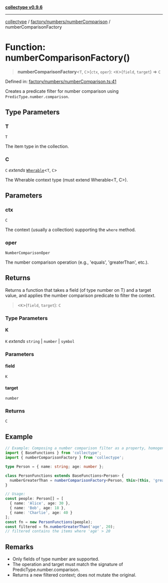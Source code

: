 [**collectype v0.9.6**](../../../../README.md)

***

[collectype](../../../../modules.md) / [factory/numbers/numberComparison](../README.md) / numberComparisonFactory

# Function: numberComparisonFactory()

> **numberComparisonFactory**\<`T`, `C`\>(`ctx`, `oper`): \<`K`\>(`field`, `target`) => `C`

Defined in: [factory/numbers/numberComparison.ts:41](https://github.com/maduhaime/collectype/blob/ba52424b164c706fb5e7ecc5581685b53a2ac88d/src/factory/numbers/numberComparison.ts#L41)

Creates a predicate filter for number comparison using `PredicType.number.comparison`.

## Type Parameters

### T

`T`

The item type in the collection.

### C

`C` *extends* [`Wherable`](../../../../types/utility/type-aliases/Wherable.md)\<`T`, `C`\>

The Wherable context type (must extend Wherable<T, C>).

## Parameters

### ctx

`C`

The context (usually a collection) supporting the `where` method.

### oper

`NumberComparisonOper`

The number comparison operation (e.g., 'equals', 'greaterThan', etc.).

## Returns

Returns a function that takes a field (of type number on T) and a target value, and applies the number comparison predicate to filter the context.

> \<`K`\>(`field`, `target`): `C`

### Type Parameters

#### K

`K` *extends* `string` \| `number` \| `symbol`

### Parameters

#### field

`K`

#### target

`number`

### Returns

`C`

## Example

```ts
// Example: Composing a number comparison filter as a property, homogeneous model
import { BaseFunctions } from 'collectype';
import { numberComparisonFactory } from 'collectype';

type Person = { name: string; age: number };

class PersonFunctions extends BaseFunctions<Person> {
  numberGreaterThan = numberComparisonFactory<Person, this>(this, 'greaterThan');
}

// Usage:
const people: Person[] = [
  { name: 'Alice', age: 30 },
  { name: 'Bob', age: 18 },
  { name: 'Charlie', age: 40 }
];
const fn = new PersonFunctions(people);
const filtered = fn.numberGreaterThan('age', 20);
// filtered contains the items where 'age' > 20
```

## Remarks

- Only fields of type number are supported.
- The operation and target must match the signature of PredicType.number.comparison.
- Returns a new filtered context; does not mutate the original.
